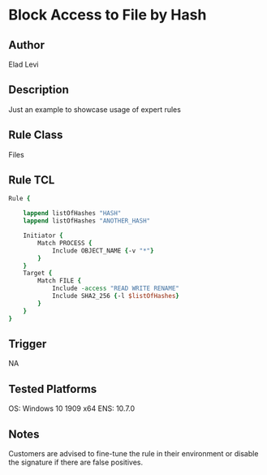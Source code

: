 # Block Access to File by Hash

## Author
Elad Levi

## Description
Just an example to showcase usage of expert rules

## Rule Class 
Files

## Rule TCL
```tcl
Rule {

	lappend listOfHashes "HASH"
	lappend listOfHashes "ANOTHER_HASH"

	Initiator {
		Match PROCESS {
			Include OBJECT_NAME {-v "*"}
		}
	}
	Target {
		Match FILE {
			Include -access "READ WRITE RENAME"
			Include SHA2_256 {-l $listOfHashes}
		}
	}
}
```

## Trigger
NA

## Tested Platforms
OS: Windows 10 1909 x64
ENS: 10.7.0

## Notes
Customers are advised to fine-tune the rule in their environment or disable the signature if there are false positives.
